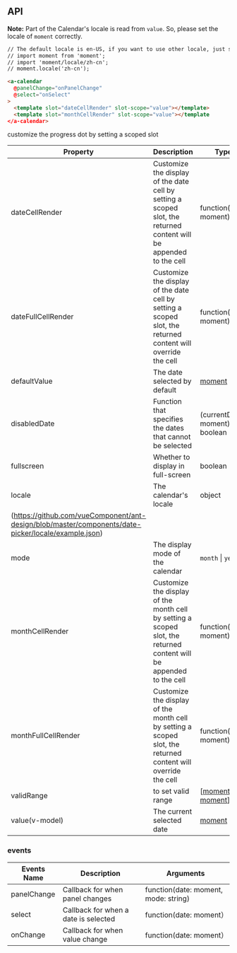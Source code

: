 
## API

**Note:** Part of the Calendar's locale is read from `value`. So, please set the locale of `moment` correctly.

````html
// The default locale is en-US, if you want to use other locale, just set locale in entry file globaly.
// import moment from 'moment';
// import 'moment/locale/zh-cn';
// moment.locale('zh-cn');

<a-calendar
  @panelChange="onPanelChange"
  @select="onSelect"
>
  <template slot="dateCellRender" slot-scope="value"></template>
  <template slot="monthCellRender" slot-scope="value"></template
</a-calendar>
````
customize the progress dot by setting a scoped slot

| Property | Description | Type | Default |
| -------- | ----------- | ---- | ------- |
| dateCellRender | Customize the display of the date cell by setting a scoped slot, the returned content will be appended to the cell | function(date: moment) | - |
| dateFullCellRender | Customize the display of the date cell by setting a scoped slot, the returned content will override the cell | function(date: moment) | - |
| defaultValue | The date selected by default | [moment](http://momentjs.com/) | default date |
| disabledDate | Function that specifies the dates that cannot be selected | (currentDate: moment) => boolean | - |
| fullscreen | Whether to display in full-screen | boolean | `true` |
| locale | The calendar's locale | object | [default]
(https://github.com/vueComponent/ant-design/blob/master/components/date-picker/locale/example.json) |
| mode | The display mode of the calendar | `month` \| `year` | `month` |
| monthCellRender | Customize the display of the month cell by setting a scoped slot, the returned content will be appended to the cell | function(date: moment) | - |
| monthFullCellRender | Customize the display of the month cell by setting a scoped slot, the returned content will override the cell | function(date: moment) | - |
| validRange | to set valid range | \[[moment](http://momentjs.com/), [moment](http://momentjs.com/)] | - |
| value(v-model) | The current selected date | [moment](http://momentjs.com/) | current date |

### events
| Events Name | Description | Arguments |
| --- | --- | --- |
| panelChange | Callback for when panel changes | function(date: moment, mode: string) | - |
| select | Callback for when a date is selected | function(date: moment） | - |
| onChange | Callback for when value change | function(date: moment） | - |
